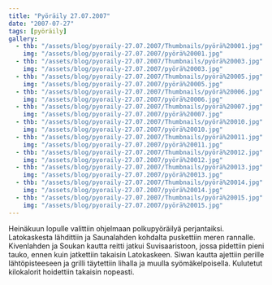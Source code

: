 ```yaml
---
title: "Pyöräily 27.07.2007"
date: "2007-07-27"
tags: [pyöräily]
gallery:
  - thb: "/assets/blog/pyoraily-27.07.2007/Thumbnails/pyörä%20001.jpg"
    img: "/assets/blog/pyoraily-27.07.2007/pyörä%20001.jpg"
  - thb: "/assets/blog/pyoraily-27.07.2007/Thumbnails/pyörä%20003.jpg"
    img: "/assets/blog/pyoraily-27.07.2007/pyörä%20003.jpg"
  - thb: "/assets/blog/pyoraily-27.07.2007/Thumbnails/pyörä%20005.jpg"
    img: "/assets/blog/pyoraily-27.07.2007/pyörä%20005.jpg"
  - thb: "/assets/blog/pyoraily-27.07.2007/Thumbnails/pyörä%20006.jpg"
    img: "/assets/blog/pyoraily-27.07.2007/pyörä%20006.jpg"
  - thb: "/assets/blog/pyoraily-27.07.2007/Thumbnails/pyörä%20007.jpg"
    img: "/assets/blog/pyoraily-27.07.2007/pyörä%20007.jpg"
  - thb: "/assets/blog/pyoraily-27.07.2007/Thumbnails/pyörä%20010.jpg"
    img: "/assets/blog/pyoraily-27.07.2007/pyörä%20010.jpg"
  - thb: "/assets/blog/pyoraily-27.07.2007/Thumbnails/pyörä%20011.jpg"
    img: "/assets/blog/pyoraily-27.07.2007/pyörä%20011.jpg"
  - thb: "/assets/blog/pyoraily-27.07.2007/Thumbnails/pyörä%20012.jpg"
    img: "/assets/blog/pyoraily-27.07.2007/pyörä%20012.jpg"
  - thb: "/assets/blog/pyoraily-27.07.2007/Thumbnails/pyörä%20013.jpg"
    img: "/assets/blog/pyoraily-27.07.2007/pyörä%20013.jpg"
  - thb: "/assets/blog/pyoraily-27.07.2007/Thumbnails/pyörä%20014.jpg"
    img: "/assets/blog/pyoraily-27.07.2007/pyörä%20014.jpg"
  - thb: "/assets/blog/pyoraily-27.07.2007/Thumbnails/pyörä%20015.jpg"
    img: "/assets/blog/pyoraily-27.07.2007/pyörä%20015.jpg"
---
```


Heinäkuun lopulle valittiin ohjelmaan polkupyöräilyä perjantaiksi.
Latokaskesta lähdittiin ja Saunalahden kohdalta puskettiin meren
rannalle. Kivenlahden ja Soukan kautta reitti jatkui Suvisaaristoon,
jossa pidettiin pieni tauko, ennen kuin jatkettiin takaisin Latokaskeen.
Siwan kautta ajettiin perille lähtöpisteeseen ja grilli täytettiin
lihalla ja muulla syömäkelpoisella. Kulutetut kilokalorit hoidettiin
takaisin nopeasti.
